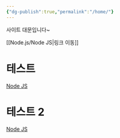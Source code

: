 ```yaml
---
{"dg-publish":true,"permalink":"/home/"}
---
```



사이트 대문입니다~

[[Node.js/Node JS\|링크 이동]]


# 테스트

[Node JS](Node%20JS.md)

# 테스트 2

[Node JS](Node.js/Node%20JS.md)